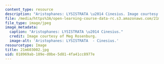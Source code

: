 ```yaml
---
content_type: resource
description: "Aristophanes: LYSISTRATA \u2014 Cinesius. Image courtesy of Meg Rosenburg."
file: /media/https%3A/open-learning-course-data-rc.s3.amazonaws.com/21m-603-principles-of-design-fall-2005/018969ab189ed0be5d814fa41cc8977e_21m603002.jpg
file_type: image/jpeg
image_metadata:
  caption: "Aristophanes: LYSISTRATA \u2014 Cinesius."
  credit: Image courtesy of Meg Rosenburg.
  image-alt: 'Aristophanes: LYSISTRATA  - Cinesius.'
resourcetype: Image
title: 21m603002.jpg
uid: 018969ab-189e-d0be-5d81-4fa41cc8977e
---
```

